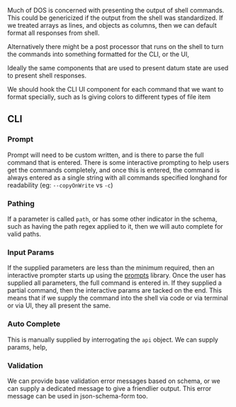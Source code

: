 Much of DOS is concerned with presenting the output of shell commands.  This could be genericized if the output from the shell was standardized.  If we treated arrays as lines, and objects as columns, then we can default format all responses from shell.

Alternatively there might be a post processor that runs on the shell to turn the commands into something formatted for the CLI, or the UI, 

Ideally the same components that are used to present datum state are used to present shell responses.

We should hook the CLI UI component for each command that we want to format specially, such as ls giving colors to different types of file item

## CLI

### Prompt
Prompt will need to be custom written, and is there to parse the full command that is entered.  There is some interactive prompting to help users get the commands completely, and once this is entered, the command is always entered as a single string with all commands specified longhand for readability (eg: `--copyOnWrite` vs `-c`)

### Pathing
If a parameter is called `path`, or has some other indicator in the schema, such as having the path regex applied to it, then we will auto complete for valid paths.

### Input Params
If the supplied parameters are less than the minimum required, then an interactive prompter starts up using the [prompts](https://www.npmjs.com/package/prompts) library.  Once the user has supplied all parameters, the full command is entered in.  If they supplied a partial command, then the interactive params are tacked on the end.  This means that if we supply the command into the shell via code or via terminal or via UI, they all present the same.

### Auto Complete
This is manually supplied by interrogating the `api` object.  We can supply params, help,

### Validation
We can provide base validation error messages based on schema, or we can supply a dedicated message to give a friendlier output.  This error message can be used in json-schema-form too.